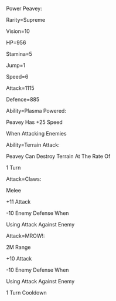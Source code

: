Power Peavey:

Rarity=Supreme

Vision=10

HP=956

Stamina=5

Jump=1

Speed=6

Attack=1115

Defence=885

Ability=Plasma Powered:

Peavey Has +25 Speed

When Attacking Enemies

Ability=Terrain Attack:

Peavey Can Destroy Terrain At The Rate Of

1 Turn

Attack=Claws:

Melee

+11 Attack

-10 Enemy Defense When

Using Attack Against Enemy

Attack=MROW!:

2M Range

+10 Attack

-10 Enemy Defense When

Using Attack Against Enemy

1 Turn Cooldown
